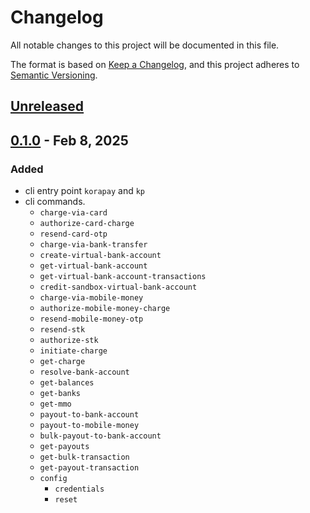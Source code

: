 # Changelog

All notable changes to this project will be documented in this file.

The format is based on [Keep a Changelog](https://keepachangelog.com/en/1.1.0/),
and this project adheres to [Semantic Versioning](https://semver.org/spec/v2.0.0.html).

## [Unreleased]

## [0.1.0] - Feb 8, 2025

### Added

- cli entry point `korapay` and `kp`
- cli commands.
    - `charge-via-card`
    - `authorize-card-charge`
    - `resend-card-otp`
    - `charge-via-bank-transfer`
    - `create-virtual-bank-account`
    - `get-virtual-bank-account`
    - `get-virtual-bank-account-transactions`
    - `credit-sandbox-virtual-bank-account`
    - `charge-via-mobile-money`
    - `authorize-mobile-money-charge`
    - `resend-mobile-money-otp`
    - `resend-stk`
    - `authorize-stk`
    - `initiate-charge`
    - `get-charge`
    - `resolve-bank-account`
    - `get-balances`
    - `get-banks`
    - `get-mmo`
    - `payout-to-bank-account`
    - `payout-to-mobile-money`
    - `bulk-payout-to-bank-account`
    - `get-payouts`
    - `get-bulk-transaction`
    - `get-payout-transaction`
    - `config`
      - `credentials`
      - `reset`

[unreleased]: https://github.com/gray-adeyi/korapay-cli/compare/v0.1.0...HEAD

[0.1.0]: https://github.com/gray-adeyi/korapay-cli/releases/tag/0.1.0
